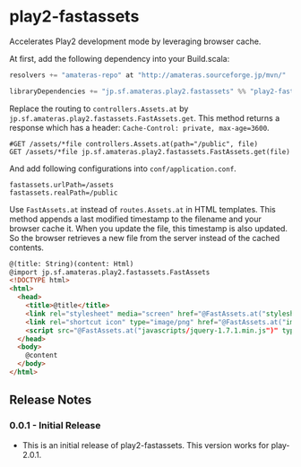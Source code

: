 play2-fastassets
================

Accelerates Play2 development mode by leveraging browser cache. 

At first, add the following dependency into your Build.scala:

```scala
resolvers += "amateras-repo" at "http://amateras.sourceforge.jp/mvn/"

libraryDependencies += "jp.sf.amateras.play2.fastassets" %% "play2-fastassets" % "0.0.1"
```

Replace the routing to ```controllers.Assets.at``` by ```jp.sf.amateras.play2.fastassets.FastAssets.get```.
This method returns a response which has a header: ```Cache-Control: private, max-age=3600```.

```shell
#GET /assets/*file controllers.Assets.at(path="/public", file)
GET /assets/*file jp.sf.amateras.play2.fastassets.FastAssets.get(file)
```

And add following configurations into ```conf/application.conf```.

```shell
fastassets.urlPath=/assets
fastassets.realPath=/public
```

Use ```FastAssets.at``` instead of ```routes.Assets.at``` in HTML templates.
This method appends a last modified timestamp to the filename and your browser cache it.
When you update the file, this timestamp is also updated. 
So the browser retrieves a new file from the server instead of the cached contents.

```html
@(title: String)(content: Html)
@import jp.sf.amateras.play2.fastassets.FastAssets
<!DOCTYPE html>
<html>
  <head>
    <title>@title</title>
    <link rel="stylesheet" media="screen" href="@FastAssets.at("stylesheets/main.css")">
    <link rel="shortcut icon" type="image/png" href="@FastAssets.at("images/favicon.png")">
    <script src="@FastAssets.at("javascripts/jquery-1.7.1.min.js")" type="text/javascript"></script>
  </head>
  <body>
    @content
  </body>
</html>
```

Release Notes
--------
### 0.0.1 - Initial Release

* This is an initial release of play2-fastassets. This version works for play-2.0.1.
